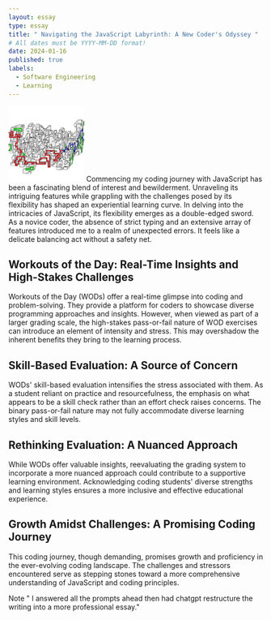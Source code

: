 ```yaml
---
layout: essay
type: essay
title: " Navigating the JavaScript Labyrinth: A New Coder's Odyssey "
# All dates must be YYYY-MM-DD format!
date: 2024-01-16
published: true
labels:
  - Software Engineering
  - Learning
---
```


<img width="150px" class="rounded float-start pe-4" src="../img/codingmaze.jpg">
Commencing my coding journey with JavaScript has been a fascinating blend of interest and bewilderment. Unraveling its intriguing features while grappling with the challenges posed by its flexibility has shaped an experiential learning curve. In delving into the intricacies of JavaScript, its flexibility emerges as a double-edged sword. As a novice coder, the absence of strict typing and an extensive array of features introduced me to a realm of unexpected errors. It feels like a delicate balancing act without a safety net.

## Workouts of the Day: Real-Time Insights and High-Stakes Challenges
Workouts of the Day (WODs) offer a real-time glimpse into coding and problem-solving. They provide a platform for coders to showcase diverse programming approaches and insights. However, when viewed as part of a larger grading scale, the high-stakes pass-or-fail nature of WOD exercises can introduce an element of intensity and stress. This may overshadow the inherent benefits they bring to the learning process.

## Skill-Based Evaluation: A Source of Concern
WODs' skill-based evaluation intensifies the stress associated with them. As a student reliant on practice and resourcefulness, the emphasis on what appears to be a skill check rather than an effort check raises concerns. The binary pass-or-fail nature may not fully accommodate diverse learning styles and skill levels.

## Rethinking Evaluation: A Nuanced Approach
While WODs offer valuable insights, reevaluating the grading system to incorporate a more nuanced approach could contribute to a supportive learning environment. Acknowledging coding students' diverse strengths and learning styles ensures a more inclusive and effective educational experience.

## Growth Amidst Challenges: A Promising Coding Journey
This coding journey, though demanding, promises growth and proficiency in the ever-evolving coding landscape. The challenges and stressors encountered serve as stepping stones toward a more comprehensive understanding of JavaScript and coding principles.

Note " I answered all the prompts ahead then had chatgpt restructure the writing into a more professional essay."
